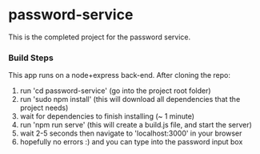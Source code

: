 # password-service
This is the completed project for the password service.

### Build Steps
This app runs on a node+express back-end. After cloning the repo:

1. run 'cd password-service' (go into the project root folder)
2. run 'sudo npm install' (this will download all dependencies that the project needs)
3. wait for dependencies to finish installing (~ 1 minute)
4. run 'npm run serve' (this will create a build.js file, and start the server)
5. wait 2-5 seconds then navigate to 'localhost:3000' in your browser
6. hopefully no errors :) and you can type into the password input box

